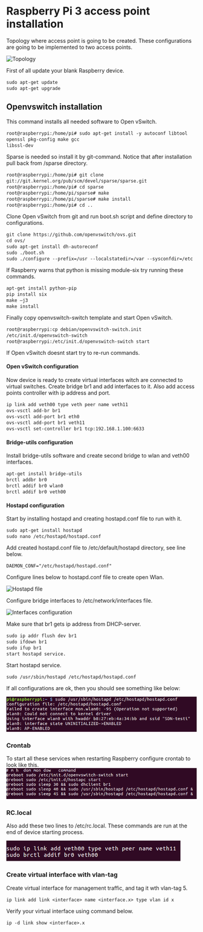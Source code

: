 # Raspberry Pi 3 access point installation
Topology where access point is going to be created. These configurations are going to be implemented to two access points. 

![Topology](https://cybertrust.labranet.jamk.fi/cf2017/overflow/raw/master/pictures/topologia3.png)

First of all update your blank Raspberry device.
```
sudo apt-get update
sudo apt-get upgrade
```
## Openvswitch installation

This command installs all needed software to Open vSwitch.
```
root@raspberrypi:/home/pi# sudo apt-get install -y autoconf libtool openssl pkg-config make gcc 
libssl-dev
```
Sparse is needed so install it by git-command. Notice that after installation pull back from /sparse directory.
```
root@raspberrypi:/home/pi# git clone git://git.kernel.org/pub/scm/devel/sparse/sparse.git
root@raspberrypi:/home/pi# cd sparse
root@raspberrypi:/home/pi/sparse# make
root@raspberrypi:/home/pi/sparse# make install
root@raspberrypi:/home/pi# cd ..
```
Clone Open vSwitch from git and run boot.sh script and define directory to configurations.
```
git clone https://github.com/openvswitch/ovs.git
cd ovs/
sudo apt-get install dh-autoreconf
sudo ./boot.sh
sudo ./configure --prefix=/usr --localstatedir=/var --sysconfdir=/etc
```
If Raspberry warns that python is missing module-six try running these commands.
```
apt-get install python-pip
pip install six
make –j3
make install
```
Finally copy openvswitch-switch template and start Open vSwitch.
```
root@raspberrypi:cp debian/openvswitch-switch.init /etc/init.d/openvswitch-switch
root@raspberrypi:/etc/init.d/openvswitch-switch start
```
If Open vSwitch doesnt start try to re-run commands.
#### Open vSwitch configuration
Now device is ready to create virtual interfaces witch are connected to virtual switches. Create bridge br1 and add interfaces to it. Also add access points controller with ip address and port.
```
ip link add veth00 type veth peer name veth11
ovs-vsctl add-br br1
ovs-vsctl add-port br1 eth0
ovs-vsctl add-port br1 veth11
ovs-vsctl set-controller br1 tcp:192.168.1.100:6633
```
#### Bridge-utils configuration
Install bridge-utils software and create second bridge to wlan and veth00 interfaces.
```
apt-get install bridge-utils
brctl addbr br0
brctl addif br0 wlan0
brctl addif br0 veth00
```
#### Hostapd configuration
Start by installing hostapd and creating hostapd.conf file to run with it.
```
sudo apt-get install hostapd
sudo nano /etc/hostapd/hostapd.conf
```
Add created hostapd.conf file to /etc/default/hostapd directory, see line below.
```
DAEMON_CONF="/etc/hostapd/hostapd.conf"
```
Configure lines below to hostapd.conf file to create open Wlan.

![Hostapd file](https://cybertrust.labranet.jamk.fi/cf2017/overflow/raw/master/pictures/hostapd.png)

Configure bridge interfaces to /etc/network/interfaces file.

![Interfaces configuration](https://cybertrust.labranet.jamk.fi/cf2017/overflow/raw/master/pictures/interfaces.png)

Make sure that br1 gets ip address from DHCP-server.
```
sudo ip addr flush dev br1
sudo ifdown br1 
sudo ifup br1
start hostapd service.
```
Start hostapd service.
```
sudo /usr/sbin/hostapd /etc/hostapd/hostapd.conf
```

If all configurations are ok, then you should see something like below:

![AP-ENABLED](https://github.com/joolip/SDN/blob/master/pictures/hostapd-start.png)
### Crontab
To start all these services when restarting Raspberry configure crontab to look like this.
![Crontab -e](https://github.com/joolip/SDN/blob/master/pictures/crontab.png)

### RC.local

Also add these two lines to /etc/rc.local. These commands are run at the end of device starting process.

![RC.local](https://github.com/joolip/SDN/blob/master/pictures/rclocal.png)

### Create virtual interface with vlan-tag

Create virtual interface for management traffic, and tag it wth vlan-tag 5.

```
ip link add link <interface> name <interface.x> type vlan id x
```

Verify your virtual interface using command below.

```
ip -d link show <interface>.x
```
